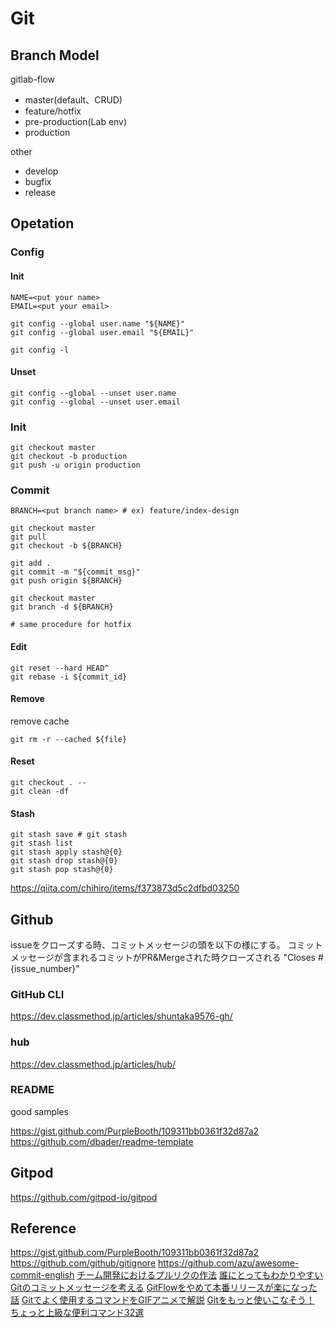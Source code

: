 # Git

## Branch Model

gitlab-flow

- master(default、CRUD)
- feature/hotfix
- pre-production(Lab env)
- production

other

- develop
- bugfix
- release

## Opetation

### Config

#### Init

```bash=
NAME=<put your name>
EMAIL=<put your email>

git config --global user.name "${NAME}"
git config --global user.email "${EMAIL}"

git config -l
```

#### Unset

```bash=
git config --global --unset user.name
git config --global --unset user.email
```

### Init

```bash=
git checkout master
git checkout -b production
git push -u origin production
```

### Commit

```bash=
BRANCH=<put branch name> # ex) feature/index-design

git checkout master
git pull
git checkout -b ${BRANCH}

git add .
git commit -m "${commit_msg}"
git push origin ${BRANCH}

git checkout master
git branch -d ${BRANCH}

# same procedure for hotfix
```

#### Edit

```bash=
git reset --hard HEAD^
git rebase -i ${commit_id}
```

#### Remove
remove cache
```bash=
git rm -r --cached ${file}
```

#### Reset

```bash=
git checkout . --
git clean -df
```

#### Stash

```bash=
git stash save # git stash
git stash list
git stash apply stash@{0}
git stash drop stash@{0}
git stash pop stash@{0}
```

<https://qiita.com/chihiro/items/f373873d5c2dfbd03250>

## Github

issueをクローズする時、コミットメッセージの頭を以下の様にする。
コミットメッセージが含まれるコミットがPR&Mergeされた時クローズされる
"Closes #{issue_number}"

### GitHub CLI

<https://dev.classmethod.jp/articles/shuntaka9576-gh/>

### hub

<https://dev.classmethod.jp/articles/hub/>

### README

good samples

<https://gist.github.com/PurpleBooth/109311bb0361f32d87a2>
<https://github.com/dbader/readme-template>

## Gitpod

<https://github.com/gitpod-io/gitpod>

## Reference

<https://gist.github.com/PurpleBooth/109311bb0361f32d87a2>
<https://github.com/github/gitignore>
<https://github.com/azu/awesome-commit-english>
[チーム開発におけるプルリクの作法](https://qiita.com/ikuwow/items/fb52a54c086398eb5b92)
[誰にとってもわかりやすいGitのコミットメッセージを考える](https://www.tam-tam.co.jp/tipsnote/program/post16686.html)
[GitFlowをやめて本番リリースが楽になった話](https://qiita.com/koyopro/items/b4569285efc22c6397c6)
[Gitでよく使用するコマンドをGIFアニメで解説](https://coliss.com/articles/build-websites/operation/work/useful-git-commands-visualized.html)
[Gitをもっと使いこなそう！ ちょっと上級な便利コマンド32選](https://liginc.co.jp/387757)
